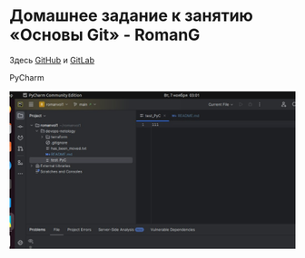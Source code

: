 # Домашнее задание к занятию «Основы Git» - RomanG



Здесь [GitHub](https://github.com/RomanVol1/devops-netology)
и [GitLab](https://gitlab.com/my-cool-name/devops-netology)

PyCharm

![task4](https://github.com/RomanVol1/sysadm-homeworks/blob/devsys10/02-git-02-base/img/task4.jpg)
